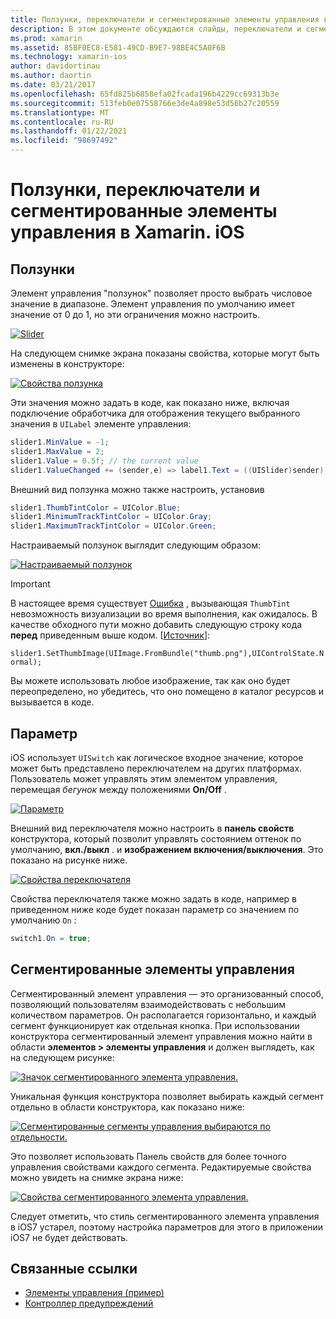 ```yaml
---
title: Ползунки, переключатели и сегментированные элементы управления в Xamarin. iOS
description: В этом документе обсуждаются слайды, переключатели и сегментированные элементы управления в Xamarin. iOS, описание способов работы с ними как программно, так и в конструкторе iOS.
ms.prod: xamarin
ms.assetid: 85BF0EC8-E581-49CD-B9E7-98BE4C5A0F6B
ms.technology: xamarin-ios
author: davidortinau
ms.author: daortin
ms.date: 03/21/2017
ms.openlocfilehash: 65fd825b6858efa02fcada196b4229cc69313b3e
ms.sourcegitcommit: 513feb0e07558766e3de4a898e53d56b27c20559
ms.translationtype: MT
ms.contentlocale: ru-RU
ms.lasthandoff: 01/22/2021
ms.locfileid: "98697492"
---
```

# <a name="sliders-switches-and-segmented-controls-in-xamarinios"></a>Ползунки, переключатели и сегментированные элементы управления в Xamarin. iOS

<a name="Sliders"></a>

## <a name="sliders"></a>Ползунки

Элемент управления "ползунок" позволяет просто выбрать числовое значение в диапазоне. Элемент управления по умолчанию имеет значение от 0 до 1, но эти ограничения можно настроить.

 [![Slider](slider-switch-segmented-controls-images/image25a.png)](slider-switch-segmented-controls-images/image25a.png#lightbox)

На следующем снимке экрана показаны свойства, которые могут быть изменены в конструкторе:

 [![Свойства ползунка](slider-switch-segmented-controls-images/image26a.png)](slider-switch-segmented-controls-images/image25a.png#lightbox)

Эти значения можно задать в коде, как показано ниже, включая подключение обработчика для отображения текущего выбранного значения в `UILabel` элементе управления:

```csharp
slider1.MinValue = -1;
slider1.MaxValue = 2;
slider1.Value = 0.5f; // the current value
slider1.ValueChanged += (sender,e) => label1.Text = ((UISlider)sender).Value.ToString ();
```

Внешний вид ползунка можно также настроить, установив

```csharp
slider1.ThumbTintColor = UIColor.Blue;
slider1.MinimumTrackTintColor = UIColor.Gray;
slider1.MaximumTrackTintColor = UIColor.Green;
```

Настраиваемый ползунок выглядит следующим образом:

 [![Настраиваемый ползунок](slider-switch-segmented-controls-images/image27a.png)](slider-switch-segmented-controls-images/image28a.png#lightbox)

> [!IMPORTANT]
> В настоящее время существует [Ошибка](https://stackoverflow.com/a/19496179) , вызывающая `ThumbTint` невозможность визуализации во время выполнения, как ожидалось. В качестве обходного пути можно добавить следующую строку кода **перед** приведенным выше кодом. [[Источник](https://stackoverflow.com/a/21396794)]:
>
> `slider1.SetThumbImage(UIImage.FromBundle("thumb.png"),UIControlState.Normal);`
> 
> Вы можете использовать любое изображение, так как оно будет переопределено, но убедитесь, что оно помещено _в_ каталог ресурсов и вызывается в коде.

<a name="Switch"></a>

## <a name="switch"></a>Параметр

iOS использует `UISwitch` как логическое входное значение, которое может быть представлено переключателем на других платформах. Пользователь может управлять этим элементом управления, перемещая *бегунок* между положениями **On/Off** .

 [![Параметр](slider-switch-segmented-controls-images/image28a.png)](slider-switch-segmented-controls-images/image28a.png#lightbox)

Внешний вид переключателя можно настроить в **панель свойств** конструктора, который позволит управлять состоянием оттенок по умолчанию, **вкл./выкл** . и **изображением включения/выключения**. Это показано на рисунке ниже.

 [![Свойства переключателя](slider-switch-segmented-controls-images/image29a.png)](slider-switch-segmented-controls-images/image29a.png#lightbox)

Свойства переключателя также можно задать в коде, например в приведенном ниже коде будет показан параметр со значением по умолчанию `On` :

```csharp
switch1.On = true;
```

 <a name="Segmented_Controls"></a>

## <a name="segmented-controls"></a>Сегментированные элементы управления

Сегментированный элемент управления — это организованный способ, позволяющий пользователям взаимодействовать с небольшим количеством параметров. Он располагается горизонтально, и каждый сегмент функционирует как отдельная кнопка. При использовании конструктора сегментированный элемент управления можно найти в области **элементов > элементы управления** и должен выглядеть, как на следующем рисунке:

 [![Значок сегментированного элемента управления.](slider-switch-segmented-controls-images/segmentedcontrol.png)](slider-switch-segmented-controls-images/segmentedcontrol.png#lightbox)

Уникальная функция конструктора позволяет выбирать каждый сегмент отдельно в области конструктора, как показано ниже:

 [![Сегментированные сегменты управления выбираются по отдельности.](slider-switch-segmented-controls-images/segmentedcontrolselection.png)](slider-switch-segmented-controls-images/segmentedcontrolselection.png#lightbox)

Это позволяет использовать Панель свойств для более точного управления свойствами каждого сегмента. Редактируемые свойства можно увидеть на снимке экрана ниже:

 [![Свойства сегментированного элемента управления.](slider-switch-segmented-controls-images/segmentedcontrolproperties.png)](slider-switch-segmented-controls-images/segmentedcontrolproperties.png#lightbox)

Следует отметить, что стиль сегментированного элемента управления в iOS7 устарел, поэтому настройка параметров для этого в приложении iOS7 не будет действовать.

## <a name="related-links"></a>Связанные ссылки

- [Элементы управления (пример)](/samples/xamarin/ios-samples/controls)
- [Контроллер предупреждений](https://github.com/xamarin/recipes/tree/master/Recipes/ios/standard_controls/alertcontroller)